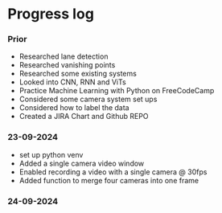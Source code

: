 # Progress log
### Prior
- Researched lane detection
- Researched vanishing points
- Researched some existing systems
- Looked into CNN, RNN and ViTs
- Practice Machine Learning with Python on FreeCodeCamp
- Considered some camera system set ups
- Considered how to label the data
- Created a JIRA Chart and Github REPO

### 23-09-2024
- set up python venv
- Added a single camera video window
- Enabled recording a video with a single camera @ 30fps
- Added function to merge four cameras into one frame

### 24-09-2024
